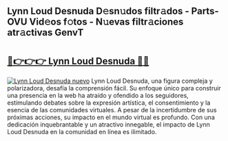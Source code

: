## Lynn Loud Desnuda D𝚎sn𝚞dos filtr𝚊dos - Parts-OVU Vid𝚎os f𝚘tos - N𝚞evas filtr𝚊ciones atr𝚊ctivas GenvT

# <h2><a href="http://mb134j.tromn.icu/?c=Lynn+Loud+Desnuda">🔗👉👉👉 Lynn Loud Desnuda 🔗🔗</a></h2>

[![Lynn Loud Desnuda nuevo](https://i.imgur.com/pEAQMta.gif)](http://mb134j.tromn.icu/?c=Lynn+Loud+Desnuda)
Lynn Loud Desnuda, una figura compleja y polarizadora, desafía la comprensión fácil. Su enfoque único para construir una presencia en la web ha atraído y ofendido a los seguidores, estimulando debates sobre la expresión artística, el consentimiento y la esencia de las comunidades virtuales. A pesar de la incertidumbre de sus próximas acciones, su impacto en el mundo virtual es profundo. Con una dedicación inquebrantable y un atractivo innegable, el impacto de Lynn Loud Desnuda en la comunidad en línea es ilimitado.
